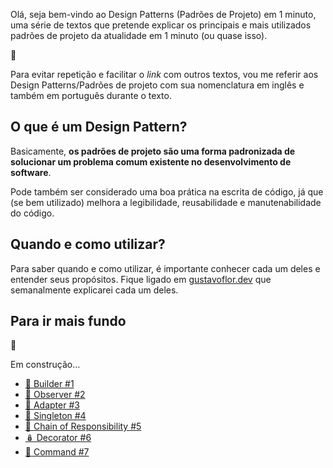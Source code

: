 Olá, seja bem-vindo ao Design Patterns (Padrões de Projeto) em 1 minuto, uma série de textos que pretende explicar os principais e mais utilizados padrões de projeto da atualidade em 1 minuto (ou quase isso).

<aside class="callout">
  <div class="icon">💬</div>
  <div class="content">
    <p>Para evitar repetição e facilitar o <i>link</i> com outros textos, vou me referir aos Design Patterns/Padrões de projeto com sua nomenclatura em inglês e também em português durante o texto.</p>
  </div>
</aside>

## O que é um Design Pattern?

Basicamente, **os padrões de projeto são uma forma padronizada de solucionar um problema comum existente no desenvolvimento de software**. 

Pode também ser considerado uma boa prática na escrita de código, já que (se bem utilizado) melhora a legibilidade, reusabilidade e manutenabilidade do código. 

## Quando e como utilizar?

Para saber quando e como utilizar, é importante conhecer cada um deles e entender seus propósitos. Fique ligado em [gustavoflor.dev](https://gustavoflor.dev)  que semanalmente explicarei cada um deles.

## Para ir mais fundo

<aside class="callout">
  <div class="icon">🚧</div>
  <div class="content">
    <p>Em construção…</p>
  </div>
</aside>

- [👷 Builder #1](./design-patterns-em-1-minuto-builder)
- [👀 Observer #2](./design-patterns-em-1-minuto-observer)
- [🧬 Adapter #3](./design-patterns-em-1-minuto-adapter)
- [🔮 Singleton #4](./design-patterns-em-1-minuto-singleton)
- [🔗 Chain of Responsibility #5](./design-patterns-em-1-minuto-chain-of-responsibility)
- [🪆 Decorator #6](./design-patterns-em-1-minuto-decorator)
- [📮 Command #7](./design-patterns-em-1-minuto-command)
